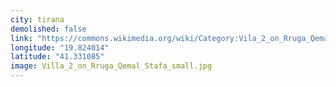 ```yaml
---
city: tirana
demolished: false
link: "https://commons.wikimedia.org/wiki/Category:Vila_2_on_Rruga_Qemal_Stafa"
longitude: "19.824014"
latitude: "41.331085"
image: Villa_2_on_Rruga_Qemal_Stafa_small.jpg
---
```

